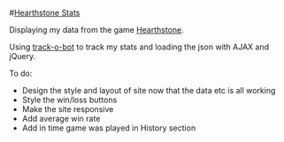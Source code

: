 #[Hearthstone Stats](http://leannethng.com/hearthstone_stats)

Displaying my data from the game [Hearthstone](http://us.battle.net/hearthstone/en/).

Using [track-o-bot](https://trackobot.com) to track my stats and loading the json with AJAX and jQuery.

To do:
+ Design the style and layout of site now that the data etc is all working
+ Style the win/loss buttons
+ Make the site responsive
+ Add average win rate
+ Add in time game was played in History section


